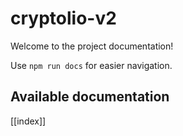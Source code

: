 # cryptolio-v2

Welcome to the project documentation!

Use `npm run docs` for easier navigation.

## Available documentation

[[index]]
